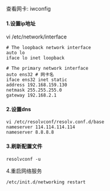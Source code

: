 查看网卡:
iwconfig
#### 1.设置ip地址
vi /etc/network/interface
```
# The loopback network interface
auto lo
iface lo inet loopback

# The primary network interface
auto ens32 # 网卡名
iface ens32 inet static
address 192.168.159.130
netmask 255.255.255.0
gateway 192.168.2.1
```

#### 2.设置dns
```
vi /etc/resolvconf/resolv.conf.d/base
nameserver 114.114.114.114
nameserver 8.8.8.8
```

#### 3.刷新配置文件
```
resolvconf -u
```
4.重启网络服务
```
/etc/init.d/networking restart
```